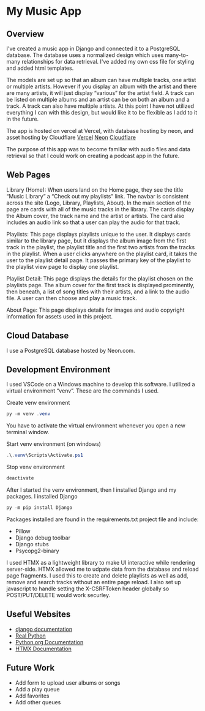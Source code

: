 # My Music App

## Overview

I've created a music app in Django and connected it to a PostgreSQL database.  The database uses a normalized design which uses many-to-many relationships for data retrieval. I've added my own css file for styling and added html templates.  

The models are set up so that an album can have multiple tracks, one artist or multiple artists.  However if you display an album with the artist and there are many artists, it will just display “various” for the artist field.  A track can be listed on multiple albums and an artist can be on both an album and a track.  A track can also have multiple artists. At this point I have not utilized everything I can with this design, but would like it to be flexible as I add to it in the future.

The app is hosted on vercel at Vercel, with database hosting by neon, and asset hosting by Cloudflare
[Vercel](https://my-music-player-red.vercel.app/)
[Neon](https://neon.com/)
[Cloudflare](https://www.cloudflare.com/)

The purpose of this app was to become familiar with audio files and data retrieval so that I could work on creating a podcast app in the future.

## Web Pages

Library (Home):
When users land on the Home page, they see the title “Music Library” a “Check out my playlists” link. The navbar is consistent across the site (Logo, Library, Playlists, About).  In the main section of the page are cards with all of the music tracks in the library.  The cards display the Album cover, the track name and the artist or artists.  The card also includes an audio link so that a user can play the audio for that track.

Playlists:
This page displays playlists unique to the user. It displays cards similar to the library page, but it displays the album image from the first track in the playlist, the playlist title and the first two artists from the tracks in the playlist.  When a user clicks anywhere on the playlist card, it takes the user to the playlist detail page.  It passes the primary key of the playlist to the playlist view page to display one playlist.

Playlist Detail:
This page displays the details for the playlist chosen on the playlists page.  The album cover for the first track is displayed prominently, then beneath, a list of song titles with their artists, and a link to the audio file. A user can then choose and play a music track.

About Page:
This page displays details for images and audio copyright information for assets used in this project.

## Cloud Database

I use a PostgreSQL database hosted by Neon.com.

## Development Environment

I used VSCode on a Windows machine to develop this software.  I utilized a virtual environment “venv”. These are the commands I used.

Create venv environment

```powershell
py -m venv .venv
```

You have to activate the virtual environment whenever you open a new terminal window.

Start venv environment (on windows)

```powershell
.\.venv\Scripts\Activate.ps1
```

Stop venv environment

```powershell
deactivate
```

After I started the venv environment, then I installed Django and my packages. I installed Django

```powershell
py -m pip install Django
```

Packages installed are found in the requirements.txt project file and include:

* Pillow
* Django debug toolbar
* Django stubs
* Psycopg2-binary

I used HTMX as a lightweight library to make UI interactive while rendering server-side.  HTMX allowed me to udpate data from the database and reload page fragments.  I used this to create and delete playlists as well as add, remove and search tracks without an entire page reload.  I also set up javascript to handle setting the X-CSRFToken header globally so POST/PUT/DELETE would work securley.

## Useful Websites

* [django documentation](https://www.djangoproject.com/)
* [Real Python](https://realpython.com/python-virtual-environments-a-primer/)
* [Python.org Documentation](https://docs.python.org/3/library/venv.html#creating-virtual-environments)
* [HTMX Documentation](https://htmx.org/docs/)

## Future Work

* Add form to upload user albums or songs
* Add a play queue
* Add favorites
* Add other queues
